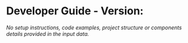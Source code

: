 # Developer Guide - Version: 

_No setup instructions, code examples, project structure or components details provided in the input data._
